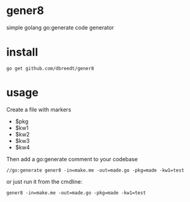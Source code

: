 # gener8
simple golang go:generate code generator

# install
```
go get github.com/dbreedt/gener8
```

# usage
Create a file with markers
 * $pkg
 * $kw1
 * $kw2
 * $kw3
 * $kw4

Then add a go:generate comment to your codebase

```
//go:generate gener8 -in=make.me -out=made.go -pkg=made -kw1=test
```

or just run it from the cmdline: 
```
gener8 -in=make.me -out=made.go -pkg=made -kw1=test
```

